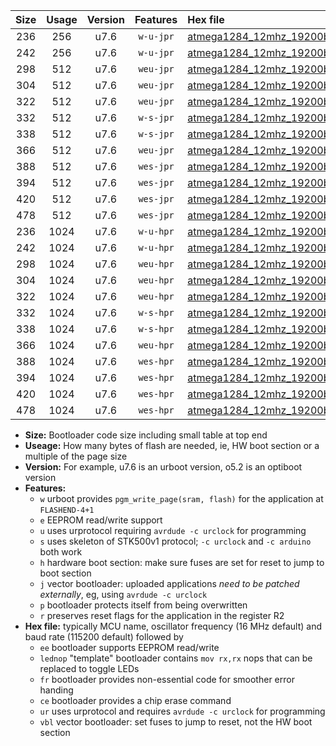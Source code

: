 |Size|Usage|Version|Features|Hex file|
|:-:|:-:|:-:|:-:|:--|
|236|256|u7.6|`w-u-jpr`|[atmega1284_12mhz_19200bps_ur_vbl.hex](https://raw.githubusercontent.com/stefanrueger/urboot/main//atmega1284_12mhz_19200bps_ur_vbl.hex)|
|242|256|u7.6|`w-u-jpr`|[atmega1284_12mhz_19200bps_lednop_ur_vbl.hex](https://raw.githubusercontent.com/stefanrueger/urboot/main//atmega1284_12mhz_19200bps_lednop_ur_vbl.hex)|
|298|512|u7.6|`weu-jpr`|[atmega1284_12mhz_19200bps_ee_ur_vbl.hex](https://raw.githubusercontent.com/stefanrueger/urboot/main//atmega1284_12mhz_19200bps_ee_ur_vbl.hex)|
|304|512|u7.6|`weu-jpr`|[atmega1284_12mhz_19200bps_ee_lednop_ur_vbl.hex](https://raw.githubusercontent.com/stefanrueger/urboot/main//atmega1284_12mhz_19200bps_ee_lednop_ur_vbl.hex)|
|322|512|u7.6|`weu-jpr`|[atmega1284_12mhz_19200bps_ee_lednop_fr_ur_vbl.hex](https://raw.githubusercontent.com/stefanrueger/urboot/main//atmega1284_12mhz_19200bps_ee_lednop_fr_ur_vbl.hex)|
|332|512|u7.6|`w-s-jpr`|[atmega1284_12mhz_19200bps_vbl.hex](https://raw.githubusercontent.com/stefanrueger/urboot/main//atmega1284_12mhz_19200bps_vbl.hex)|
|338|512|u7.6|`w-s-jpr`|[atmega1284_12mhz_19200bps_lednop_vbl.hex](https://raw.githubusercontent.com/stefanrueger/urboot/main//atmega1284_12mhz_19200bps_lednop_vbl.hex)|
|366|512|u7.6|`weu-jpr`|[atmega1284_12mhz_19200bps_ee_lednop_fr_ce_ur_vbl.hex](https://raw.githubusercontent.com/stefanrueger/urboot/main//atmega1284_12mhz_19200bps_ee_lednop_fr_ce_ur_vbl.hex)|
|388|512|u7.6|`wes-jpr`|[atmega1284_12mhz_19200bps_ee_vbl.hex](https://raw.githubusercontent.com/stefanrueger/urboot/main//atmega1284_12mhz_19200bps_ee_vbl.hex)|
|394|512|u7.6|`wes-jpr`|[atmega1284_12mhz_19200bps_ee_lednop_vbl.hex](https://raw.githubusercontent.com/stefanrueger/urboot/main//atmega1284_12mhz_19200bps_ee_lednop_vbl.hex)|
|420|512|u7.6|`wes-jpr`|[atmega1284_12mhz_19200bps_ee_lednop_fr_vbl.hex](https://raw.githubusercontent.com/stefanrueger/urboot/main//atmega1284_12mhz_19200bps_ee_lednop_fr_vbl.hex)|
|478|512|u7.6|`wes-jpr`|[atmega1284_12mhz_19200bps_ee_lednop_fr_ce_vbl.hex](https://raw.githubusercontent.com/stefanrueger/urboot/main//atmega1284_12mhz_19200bps_ee_lednop_fr_ce_vbl.hex)|
|236|1024|u7.6|`w-u-hpr`|[atmega1284_12mhz_19200bps_ur.hex](https://raw.githubusercontent.com/stefanrueger/urboot/main//atmega1284_12mhz_19200bps_ur.hex)|
|242|1024|u7.6|`w-u-hpr`|[atmega1284_12mhz_19200bps_lednop_ur.hex](https://raw.githubusercontent.com/stefanrueger/urboot/main//atmega1284_12mhz_19200bps_lednop_ur.hex)|
|298|1024|u7.6|`weu-hpr`|[atmega1284_12mhz_19200bps_ee_ur.hex](https://raw.githubusercontent.com/stefanrueger/urboot/main//atmega1284_12mhz_19200bps_ee_ur.hex)|
|304|1024|u7.6|`weu-hpr`|[atmega1284_12mhz_19200bps_ee_lednop_ur.hex](https://raw.githubusercontent.com/stefanrueger/urboot/main//atmega1284_12mhz_19200bps_ee_lednop_ur.hex)|
|322|1024|u7.6|`weu-hpr`|[atmega1284_12mhz_19200bps_ee_lednop_fr_ur.hex](https://raw.githubusercontent.com/stefanrueger/urboot/main//atmega1284_12mhz_19200bps_ee_lednop_fr_ur.hex)|
|332|1024|u7.6|`w-s-hpr`|[atmega1284_12mhz_19200bps.hex](https://raw.githubusercontent.com/stefanrueger/urboot/main//atmega1284_12mhz_19200bps.hex)|
|338|1024|u7.6|`w-s-hpr`|[atmega1284_12mhz_19200bps_lednop.hex](https://raw.githubusercontent.com/stefanrueger/urboot/main//atmega1284_12mhz_19200bps_lednop.hex)|
|366|1024|u7.6|`weu-hpr`|[atmega1284_12mhz_19200bps_ee_lednop_fr_ce_ur.hex](https://raw.githubusercontent.com/stefanrueger/urboot/main//atmega1284_12mhz_19200bps_ee_lednop_fr_ce_ur.hex)|
|388|1024|u7.6|`wes-hpr`|[atmega1284_12mhz_19200bps_ee.hex](https://raw.githubusercontent.com/stefanrueger/urboot/main//atmega1284_12mhz_19200bps_ee.hex)|
|394|1024|u7.6|`wes-hpr`|[atmega1284_12mhz_19200bps_ee_lednop.hex](https://raw.githubusercontent.com/stefanrueger/urboot/main//atmega1284_12mhz_19200bps_ee_lednop.hex)|
|420|1024|u7.6|`wes-hpr`|[atmega1284_12mhz_19200bps_ee_lednop_fr.hex](https://raw.githubusercontent.com/stefanrueger/urboot/main//atmega1284_12mhz_19200bps_ee_lednop_fr.hex)|
|478|1024|u7.6|`wes-hpr`|[atmega1284_12mhz_19200bps_ee_lednop_fr_ce.hex](https://raw.githubusercontent.com/stefanrueger/urboot/main//atmega1284_12mhz_19200bps_ee_lednop_fr_ce.hex)|

- **Size:** Bootloader code size including small table at top end
- **Useage:** How many bytes of flash are needed, ie, HW boot section or a multiple of the page size
- **Version:** For example, u7.6 is an urboot version, o5.2 is an optiboot version
- **Features:**
  + `w` urboot provides `pgm_write_page(sram, flash)` for the application at `FLASHEND-4+1`
  + `e` EEPROM read/write support
  + `u` uses urprotocol requiring `avrdude -c urclock` for programming
  + `s` uses skeleton of STK500v1 protocol; `-c urclock` and `-c arduino` both work
  + `h` hardware boot section: make sure fuses are set for reset to jump to boot section
  + `j` vector bootloader: uploaded applications *need to be patched externally*, eg, using `avrdude -c urclock`
  + `p` bootloader protects itself from being overwritten
  + `r` preserves reset flags for the application in the register R2
- **Hex file:** typically MCU name, oscillator frequency (16 MHz default) and baud rate (115200 default) followed by
  + `ee` bootloader supports EEPROM read/write
  + `lednop` "template" bootloader contains `mov rx,rx` nops that can be replaced to toggle LEDs
  + `fr` bootloader provides non-essential code for smoother error handing
  + `ce` bootloader provides a chip erase command
  + `ur` uses urprotocol and requires `avrdude -c urclock` for programming
  + `vbl` vector bootloader: set fuses to jump to reset, not the HW boot section
